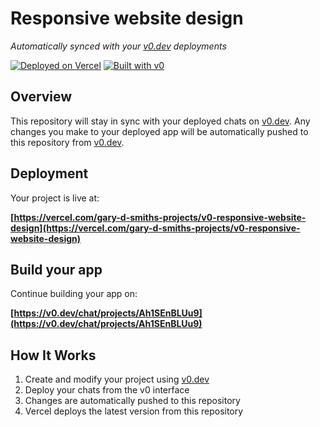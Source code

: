 # Responsive website design

*Automatically synced with your [v0.dev](https://v0.dev) deployments*

[![Deployed on Vercel](https://img.shields.io/badge/Deployed%20on-Vercel-black?style=for-the-badge&logo=vercel)](https://vercel.com/gary-d-smiths-projects/v0-responsive-website-design)
[![Built with v0](https://img.shields.io/badge/Built%20with-v0.dev-black?style=for-the-badge)](https://v0.dev/chat/projects/Ah1SEnBLUu9)

## Overview

This repository will stay in sync with your deployed chats on [v0.dev](https://v0.dev).
Any changes you make to your deployed app will be automatically pushed to this repository from [v0.dev](https://v0.dev).

## Deployment

Your project is live at:

**[https://vercel.com/gary-d-smiths-projects/v0-responsive-website-design](https://vercel.com/gary-d-smiths-projects/v0-responsive-website-design)**

## Build your app

Continue building your app on:

**[https://v0.dev/chat/projects/Ah1SEnBLUu9](https://v0.dev/chat/projects/Ah1SEnBLUu9)**

## How It Works

1. Create and modify your project using [v0.dev](https://v0.dev)
2. Deploy your chats from the v0 interface
3. Changes are automatically pushed to this repository
4. Vercel deploys the latest version from this repository
